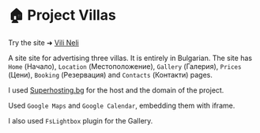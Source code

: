 # 🏠 Project Villas


 Try the site ➜ [Vili Neli](https://vilineli.com/ "ViliNeli]")
 
A site site for advertising three villas. It is entirely in Bulgarian. The site has `Home` (Начало), `Location` (Местоположение), `Gallery` (Галерия), `Prices` (Цени), `Booking` (Резервация) and `Contacts` (Контакти) pages.

I used [Superhosting.bg](https://www.superhosting.bg/ "Superhosting.bg") for the host and the domain of the project.

Used `Google Maps` and `Google Calendar`, embedding them with iframe.

I also used `FsLightbox` plugin for the Gallery.
